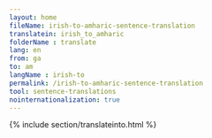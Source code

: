 ```yaml
---
layout: home
fileName: irish-to-amharic-sentence-translation
translatein: irish_to_amharic
folderName : translate
lang: en
from: ga
to: am
langName : irish-to
permalink: /irish-to-amharic-sentence-translation
tool: sentence-translations
nointernationalization: true
---
```

{% include section/translateinto.html %}
